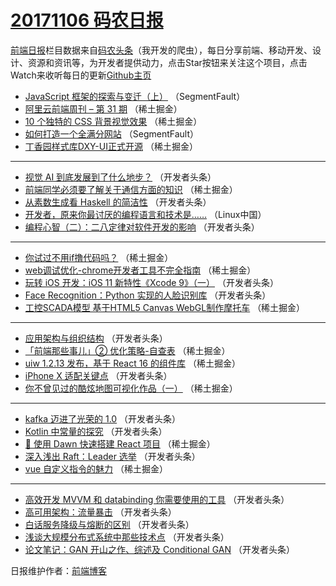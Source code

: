 # [20171106 码农日报](http://hao.caibaojian.com/date/2017/11/06)

[前端日报](http://caibaojian.com/c/news)栏目数据来自[码农头条](http://hao.caibaojian.com/)（我开发的爬虫），每日分享前端、移动开发、设计、资源和资讯等，为开发者提供动力，点击Star按钮来关注这个项目，点击Watch来收听每日的更新[Github主页](https://github.com/kujian/frontendDaily)
* [JavaScript 框架的探索与变迁（上）](http://hao.caibaojian.com/55550.html) （SegmentFault）
* [阿里云前端周刊 &#8211; 第 31 期](http://hao.caibaojian.com/55568.html) （稀土掘金）
* [10 个独特的 CSS 背景视觉效果](http://hao.caibaojian.com/55558.html) （稀土掘金）
* [如何打造一个全满分网站](http://hao.caibaojian.com/55549.html) （SegmentFault）
* [丁香园样式库DXY-UI正式开源](http://hao.caibaojian.com/55551.html) （稀土掘金）

***
* [视觉 AI 到底发展到了什么地步？](http://hao.caibaojian.com/55593.html) （开发者头条）
* [前端同学必须要了解关于通信方面的知识](http://hao.caibaojian.com/55567.html) （稀土掘金）
* [从素数生成看 Haskell 的简洁性](http://hao.caibaojian.com/55608.html) （开发者头条）
* [开发者，原来你最讨厌的编程语言和技术是……](http://hao.caibaojian.com/55650.html) （Linux中国）
* [编程心智（二）：二八定律对软件开发的影响](http://hao.caibaojian.com/55598.html) （开发者头条）

***
* [你试过不用if撸代码吗？](http://hao.caibaojian.com/55559.html) （稀土掘金）
* [web调试优化-chrome开发者工具不完全指南](http://hao.caibaojian.com/55560.html) （稀土掘金）
* [玩转 iOS 开发：iOS 11 新特性《Xcode 9》（一）](http://hao.caibaojian.com/55610.html) （开发者头条）
* [Face Recognition：Python 实现的人脸识别库](http://hao.caibaojian.com/55601.html) （开发者头条）
* [工控SCADA模型 基于HTML5 Canvas WebGL制作摩托车](http://hao.caibaojian.com/55562.html) （稀土掘金）

***
* [应用架构与组织结构](http://hao.caibaojian.com/55612.html) （开发者头条）
* [「前端那些事儿」② 优化策略-自查表](http://hao.caibaojian.com/55563.html) （稀土掘金）
* [uiw 1.2.13 发布，基于 React 16 的组件库](http://hao.caibaojian.com/55564.html) （稀土掘金）
* [iPhone X 适配关键点](http://hao.caibaojian.com/55604.html) （开发者头条）
* [你不曾见过的酷炫地图可视化作品（一）](http://hao.caibaojian.com/55565.html) （稀土掘金）

***
* [kafka 迈进了光荣的 1.0](http://hao.caibaojian.com/55594.html) （开发者头条）
* [Kotlin 中常量的探究](http://hao.caibaojian.com/55605.html) （开发者头条）
* [🌅 使用 Dawn 快速搭建 React 项目](http://hao.caibaojian.com/55566.html) （稀土掘金）
* [深入浅出 Raft：Leader 选举](http://hao.caibaojian.com/55595.html) （开发者头条）
* [vue 自定义指令的魅力](http://hao.caibaojian.com/55556.html) （稀土掘金）

***
* [高效开发 MVVM 和 databinding 你需要使用的工具](http://hao.caibaojian.com/55606.html) （开发者头条）
* [高可用架构：流量暴击](http://hao.caibaojian.com/55596.html) （开发者头条）
* [白话服务降级与熔断的区别](http://hao.caibaojian.com/55597.html) （开发者头条）
* [浅谈大规模分布式系统中那些技术点](http://hao.caibaojian.com/55587.html) （开发者头条）
* [论文笔记：GAN 开山之作、综述及 Conditional GAN](http://hao.caibaojian.com/55609.html) （开发者头条）

日报维护作者：[前端博客](http://caibaojian.com/) 